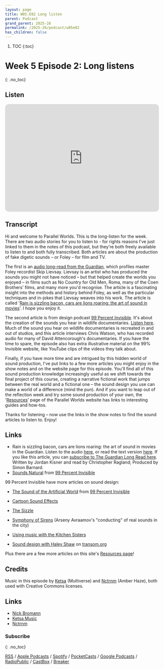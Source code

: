```yaml
---
layout: page
title: W05.E02 Long listen
parent: Podcast
grand_parent: 2025-26
permalink: /2025-26/podcast/w05e02
has_children: false
---
```



1. TOC
{:toc}

# Week 5 Episode 2: Long listens
{: .no_toc}

## Listen

<iframe style="border-radius:12px" src="https://open.spotify.com/embed/episode/3DZ4atETMoCrZcy5SUD1Ga?utm_source=generator" width="100%" height="352" frameBorder="0" allowfullscreen="" allow="autoplay; clipboard-write; encrypted-media; fullscreen; picture-in-picture" loading="lazy"></iframe>


## Transcript

Hi and welcome to Parallel Worlds. This is the long-listen for the week. There are two audio stories for you to listen to - for rights reasons I've just linked to them in the notes of this podcast, but they're both freely available to listen to and both fully transcribed. Both articles are about the production of fake digetic sounds – or Foley – for film and TV.

The first is an [audio long-read from the Guardian](https://www.theguardian.com/news/audio/2015/aug/07/coenbrothers-martinscorsese), which profiles master Foley recordist Skip Lievsay. Lievsay is an artist who has produced the sounds you might not have noticed – but that helped create the worlds you enjoyed – in films such as No Country for Old Men, Roma, many of the Coen Brothers' films, and many more you'd recognise. The article is a fascinating insight into the methods and history behind Foley, as well as the particular techniques and in-jokes that Lievsay weaves into his work. The article is called '[Rain is sizzling bacon, cars are lions roaring: the art of sound in movies](https://www.theguardian.com/news/audio/2015/aug/07/coenbrothers-martinscorsese)'. I hope you enjoy it.

The second article is from design podcast [99 Percent Invisible](https://99pi.org). It's about the creation of the sounds you hear in wildlife documentaries. [Listen here](https://99percentinvisible.org/episode/sounds-natural/). Much of the sound you hear on wildlife documentaries is recreated in and out of studios, and this article interviews Chris Watson, who has recorded audio for many of David Attencorough's documentaries. If you have the time to spare, the episode also has extra illustrative material on the 99% Invisible website, like YouTube clips of the videos they talk about.

Finally, if you have more time and are intrigued by this hidden world of sound production, I've put links to a few more articles you might enjoy in the show notes and on the website page for this episode. You'll find all of this sound production knowledge increasingly useful as we shift towards the final project of this course, creating a narrative fictional work that jumps between the real world and a fictional one – the sound design you use can make a world of a difference (mind the pun). And if you want to leap out of the reflection week and try some sound production of your own, the '[Resources](/resources)' page of the Parallel Worlds website has links to interesting guides and how-tos.

Thanks for listening – now use the links in the show notes to find the sound articles to listen to. Enjoy!


## Links

- Rain is sizzling bacon, cars are lions roaring: the art of sound in movies in the Guardian. Listen to the audio [here](https://www.theguardian.com/news/audio/2015/aug/07/coenbrothers-martinscorsese), or read the text version [here](https://www.theguardian.com/film/2015/jul/22/rain-is-sizzling-bacon-cars-lions-roaring-art-of-sound-in-movies). If you like this article, you can [subscribe to The Guardian Long Read here](https://plinkhq.com/i/587347784). Written by Jordan Kisner and read by Christopher Ragland; Produced by Simon Barnard.
- [Sounds Natural](https://99percentinvisible.org/episode/sounds-natural/) from [99 Percent Invisible](https://99pi.org)

99 Percent Invisible have more articles on sound design:

- [The Sound of the Artificial World](https://99percentinvisible.org/episode/episode-15-the-sound-of-the-artificial-world/) from [99 Percent Invisible](https://99pi.org)
- [Cartoon Sound Effects](https://99percentinvisible.org/episode/classic-cartoon-sound-effects/)
- [The Sizzle](https://99percentinvisible.org/episode/the-sizzle/)
- [Symphony of Sirens](https://99percentinvisible.org/episode/episode-79-symphony-of-sirens-revisited/) (Arseny Avraamov's "conducting" of real sounds in the city)

- [Using music with the Kitchen Sisters](https://transom.org/2014/using-music-kitchen-sisters/)
- [Sound design with Haley Shaw](https://transom.org/2018/sound-design-haley-shaw/) on [transom.org](https://transom.org)

Plus there are a few more articles on this site's [Resources page](/Resources)!

## Credits

Music in this episode by [Ketsa](https://ketsamusic.com/) (Multiverse) and [Nctrnm](https://freemusicarchive.org/music/Nctrnm) (Amber Haze), both used with Creative Commons licenses.


## Links

- [Nick Bromann](https://www.instagram.com/bromann.nick/)
- [Ketsa Music](https://ketsamusic.com/)
- [Nctrnm](https://freemusicarchive.org/music/Nctrnm)


### Subscribe
{: .no_toc}

[RSS](https://anchor.fm/s/1884b008/podcast/rss) / [Apple Podcasts](https://podcasts.apple.com/gb/podcast/parallel-worlds/id1504529134) / [Spotify](https://open.spotify.com/show/3L3RhKaoqQZoU9fIcLuZjz) / [PocketCasts](https://pca.st/ha20534r) / [Google Podcasts](https://www.google.com/podcasts?feed=aHR0cHM6Ly9hbmNob3IuZm0vcy8xODg0YjAwOC9wb2RjYXN0L3Jzcw%3D%3D) / [RadioPublic](https://radiopublic.com/parallel-worlds-WzVy1K) / [CastBox](https://castbox.fm/channel/id2710471?utm_source=podcaster&utm_medium=dlink&utm_campaign=c_2710471&utm_content=Parallel%20Worlds-CastBox_FM) / [Breaker](https://www.breaker.audio/parallel-worlds)
